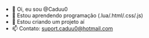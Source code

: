 - 👋 Oi, eu sou @Caduu0
- 🌱 Estou aprendendo programação (.lua/.html/.css/.js)
- 💞️ Estou criando um projeto aí
- 📫 Contato: suport.caduu0@hotmail.com
